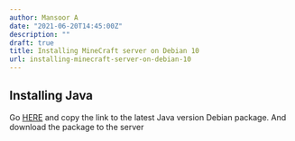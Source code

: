```yaml
---
author: Mansoor A
date: "2021-06-20T14:45:00Z"
description: ""
draft: true
title: Installing MineCraft server on Debian 10
url: installing-minecraft-server-on-debian-10
---
```





## Installing Java



Go [HERE](https://www.oracle.com/java/technologies/javase-jdk11-downloads.html) and copy the link to the latest Java version Debian package. And download the package to the server







